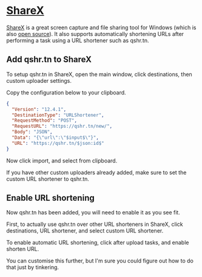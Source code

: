 # [ShareX](https://getsharex.com/)
[ShareX](https://getsharex.com/) is a great screen capture and file sharing tool for Windows
(which is also [open source](https://github.com/ShareX/ShareX)).
It also supports automatically shortening URLs after performing a task using a URL shortener such as qshr.tn.

## Add qshr.tn to ShareX
To setup qshr.tn in ShareX, open the main window, click destinations, then custom uploader settings.

Copy the configuration below to your clipboard.

```json
{
  "Version": "12.4.1",
  "DestinationType": "URLShortener",
  "RequestMethod": "POST",
  "RequestURL": "https://qshr.tn/new/",
  "Body": "JSON",
  "Data": "{\"url\":\"$input$\"}",
  "URL": "https://qshr.tn/$json:id$"
}
```

Now click import, and select from clipboard.

If you have other custom uploaders already added, make sure to set the custom URL shortener to qshr.tn.

## Enable URL shortening
Now qshr.tn has been added, you will need to enable it as you see fit.

First, to actually use qshr.tn over other URL shorteners in ShareX, click destinations, URL shortener, and select custom URL shortener.

To enable automatic URL shortening, click after upload tasks, and enable shorten URL.

You can customise this further, but I'm sure you could figure out how to do that just by tinkering.
